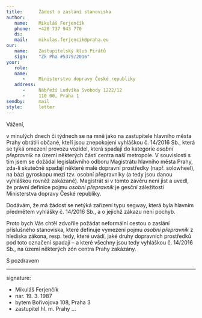 ```yaml
---
title:      Žádost o zaslání stanoviska
author:
   name:    Mikuláš Ferjenčík
   phone:   +420 737 943 770
   ds:      
   mail:    mikulas.ferjencik@praha.eu
our:
   name:    Zastupitelský klub Pirátů
   sign:    "Zk Pha #5379/2016"
your:
   role:    
   name:    
      -     Ministerstvo dopravy České republiky
   address:
      -     Nábřeží Ludvíka Svobody 1222/12
      -     110 00, Praha 1
sendby:     mail
style:      letter
---
```


Vážení,

v minulých dnech či týdnech se na mně jako na zastupitele hlavního města Prahy obrátili občané, kteří jsou znepokojeni vyhláškou č. 14/2016 Sb., která se týká omezení provozu vozidel, která spadají do kategorie *osobní přepravník* na území některých částí centra naší metropole. V souvislosti s tím jsem se dožádal legislativního odboru Magistrátu hlavního města Prahy, zda-li skutečně spadají některé malé dopravní prostředky (např. solowheel), na bázi gyroskopu mezi tzv. osobní přepravníky (a tedy jsou danou vyhláškou rovněž zakázané). Magistrát si v tomto závěru není jist a uvedl, že právní definice pojmu *osobní přepravník* je gesční záležitostí Ministerstva dopravy České republiky.

Dodávám, že má žádost se netýká zařízení typu segway, která byla hlavním předmětem vyhlášky č. 14/2016 Sb., a o jejichž zákazu není pochyb. 

Proto bych Vás chtěl zdvořile požádat neformální cestou o zaslání příslušného stanoviska, které definuje vymezení pojmu *osobní přepravník* z hlediska zákona, resp. tedy, které uvádí, jaké druhy dopravních prostředků pod toto označení spadají – a které všechny jsou tedy vyhláškou č. 14/2016 Sb., na území některých zón centra Prahy zakázány.

S pozdravem

---
signature:
  - Mikuláš Ferjenčík
  - nar. 19. 3. 1987
  - bytem Bořivojova 108, Praha 3
  - zastupitel hl. m. Prahy
...
